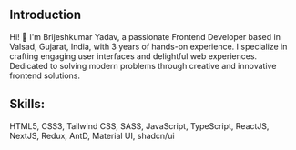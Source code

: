 ## Introduction
Hi! 👋 I'm Brijeshkumar Yadav, a passionate Frontend Developer based in Valsad, Gujarat, India, with 3 years of hands-on experience. I specialize in crafting engaging user interfaces and delightful web experiences. Dedicated to solving modern problems through creative and innovative frontend solutions.

## Skills:
HTML5, CSS3, Tailwind CSS, SASS, JavaScript, TypeScript, ReactJS, NextJS, Redux, AntD, Material UI, shadcn/ui
